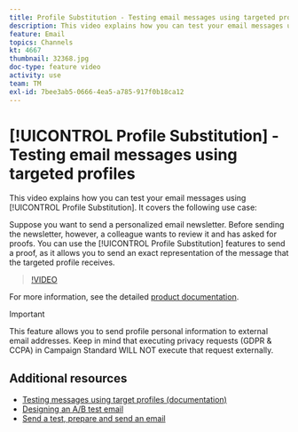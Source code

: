```yaml
---
title: Profile Substitution - Testing email messages using targeted profiles
description: This video explains how you can test your email messages using the profile substitution feature.
feature: Email
topics: Channels
kt: 4667
thumbnail: 32368.jpg
doc-type: feature video
activity: use
team: TM
exl-id: 7bee3ab5-0666-4ea5-a785-917f0b18ca12
---
```

# [!UICONTROL Profile Substitution] - Testing email messages using targeted profiles

This video explains how you can test your email messages using [!UICONTROL Profile Substitution]. It covers the following use case:

Suppose you want to send a personalized email newsletter. Before sending the newsletter, however, a colleague wants to review it and has asked for proofs. You can use the [!UICONTROL Profile Substitution] features to send a proof, as it allows you to send an exact representation of the message that the targeted profile receives.

>[!VIDEO](https://video.tv.adobe.com/v/32368?quality=12)

For more information, see the detailed [product documentation](https://docs.adobe.com/content/help/en/campaign-standard/using/testing-and-sending/preparing-and-testing-messages/testing-messages-using-target.html).

>[!IMPORTANT]
>
>This feature allows you to send profile personal information to external email addresses. Keep in mind that executing privacy requests (GDPR & CCPA) in Campaign Standard WILL NOT execute that request externally.

## Additional resources

* [Testing messages using target profiles (documentation)](https://docs.adobe.com/content/help/en/campaign-standard/using/testing-and-sending/preparing-and-testing-messages/testing-messages-using-target.html)
* [Designing an A/B test email](/help/communication-channels/email/a-b-testing.md)
* [Send a test, prepare and send an email](/help/communication-channels/email/sending-test-preparing-sending-email.md)
